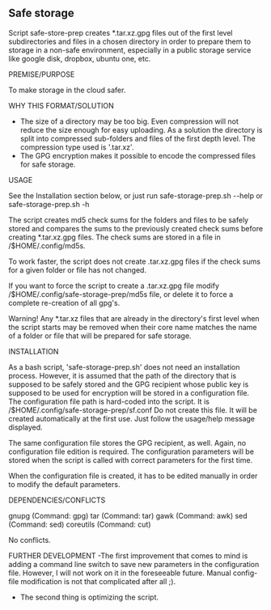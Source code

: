 Safe storage
------------

Script safe-store-prep creates \*.tar.xz.gpg files out of the first level subdirectories and files in a chosen directory in order to prepare them to storage in a non-safe environment, especially in a public storage service like google disk, dropbox, ubuntu one, etc.


PREMISE/PURPOSE

To make storage in the cloud safer.


WHY THIS FORMAT/SOLUTION
- The size of a directory may be too big. Even compression will not reduce the size enough for easy uploading. As a solution the directory is split into compressed sub-folders and files of the first depth level. The compression type used is '.tar.xz'.
- The GPG encryption makes it possible to encode the compressed files for safe storage.


USAGE

See the Installation section below, or just run
	safe-storage-prep.sh --help
	or
	safe-storage-prep.sh -h

The script creates md5 check sums for the folders and files to be safely stored and compares the sums to the previously created check sums before creating \*.tar.xz.gpg files. The check sums are stored in a file in /$HOME/.config/md5s.

To work faster, the script does not create .tar.xz.gpg files if the check sums for a given folder or file has not changed.

If you want to force the script to create a .tar.xz.gpg file modify 
	/$HOME/.config/safe-storage-prep/md5s 
file, or delete it to force a complete re-creation of all gpg's.

Warning! Any \*.tar.xz files that are already in the directory's first level when the script starts may be removed when their core name matches the name of a folder or file that will be prepared for safe storage.


INSTALLATION

As a bash script, 'safe-storage-prep.sh' does not need an installation process. However, it is assumed that the path of the directory that is supposed to be safely stored and the GPG recipient whose public key is supposed to be used for encryption will be stored in a configuration file.
	The configuration file path is hard-coded into the script. It is
	/$HOME/.config/safe-storage-prep/sf.conf
Do not create this file. It will be created automatically at the first use. Just follow the usage/help message displayed.

The same configuration file stores the GPG recipient, as well. Again, no configuration file edition is required. The configuration parameters will be stored when the script is called with correct parameters for the first time.

When the configuration file is created, it has to be edited manually in order to modify the default parameters.


DEPENDENCIES/CONFLICTS

gnupg 	(Command: gpg)
tar 	(Command: tar)
gawk 	(Command: awk)
sed 	(Command: sed)
coreutils 	(Command: cut)

No conflicts.


FURTHER DEVELOPMENT
-The first improvement that comes to mind is adding a command line switch to save new parameters in the configuration file. However, I will not work on it in the foreseeable future. Manual config-file modification is not that complicated after all ;).
- The second thing is optimizing the script.

